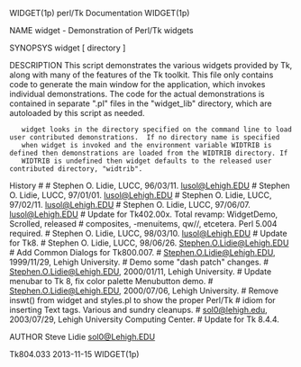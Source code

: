 WIDGET(1p)                                                     perl/Tk Documentation                                                    WIDGET(1p)

NAME
       widget - Demonstration of Perl/Tk widgets

SYNOPSYS
         widget [ directory ]

DESCRIPTION
       This script demonstrates the various widgets provided by Tk, along with many of the features of the Tk toolkit.  This file only contains
       code to generate the main window for the application, which invokes individual demonstrations.  The code for the actual demonstrations is
       contained in separate ".pl" files in the "widget_lib" directory, which are autoloaded by this script as needed.

       widget looks in the directory specified on the command line to load user contributed demonstrations.  If no directory name is specified
       when widget is invoked and the environment variable WIDTRIB is defined then demonstrations are loaded from the WIDTRIB directory. If
       WIDTRIB is undefined then widget defaults to the released user contributed directory, "widtrib".

   History
        #
        # Stephen O. Lidie, LUCC, 96/03/11.  lusol@Lehigh.EDU
        # Stephen O. Lidie, LUCC, 97/01/01.  lusol@Lehigh.EDU
        # Stephen O. Lidie, LUCC, 97/02/11.  lusol@Lehigh.EDU
        # Stephen O. Lidie, LUCC, 97/06/07.  lusol@Lehigh.EDU
        #     Update for Tk402.00x.  Total revamp:  WidgetDemo, Scrolled, released
        #     composites, -menuitems, qw//, etcetera.  Perl 5.004 required.
        # Stephen O. Lidie, LUCC, 98/03/10.  lusol@Lehigh.EDU
        #     Update for Tk8.
        # Stephen O. Lidie, LUCC, 98/06/26.  Stephen.O.Lidie@Lehigh.EDU
        #     Add Common Dialogs for Tk800.007.
        # Stephen.O.Lidie@Lehigh.EDU, 1999/11/29, Lehigh University.
        #     Demo some "dash patch" changes.
        # Stephen.O.Lidie@Lehigh.EDU, 2000/01/11, Lehigh University.
        #     Update menubar to Tk 8, fix color palette Menubutton demo.
        # Stephen.O.Lidie@Lehigh.EDU, 2000/07/06, Lehigh University.
        #     Remove inswt() from widget and styles.pl to show the proper Perl/Tk
        #     idiom for inserting Text tags.  Various and sundry cleanups.
        # sol0@lehigh.edu, 2003/07/29, Lehigh University Computing Center.
        #     Update for Tk 8.4.4.

AUTHOR
       Steve Lidie <sol0@Lehigh.EDU>

Tk804.033                                                           2013-11-15                                                          WIDGET(1p)

